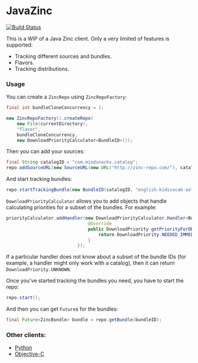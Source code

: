 JavaZinc
========

[![Build Status](https://travis-ci.org/mindsnacks/JavaZinc.png)](https://travis-ci.org/mindsnacks/JavaZinc)

This is a WIP of a Java Zinc client.
Only a very limited of features is supported:

  - Tracking different sources and bundles.
  - Flavors.
  - Tracking distributions.

### Usage
You can create a ```ZincRepo``` using ```ZincRepoFactory```:
```java
final int bundleCloneConcurrency = 2;

new ZincRepoFactory().createRepo(
    new File(currentDirectory),
    "flavor",
    bundleCloneConcurrency,
    new DownloadPriorityCalculator<BundleID>());
```

Then you can add your sources:
```java
final String catalogID = "com.mindsnacks.catalog";
repo.addSourceURL(new SourceURL(new URL("http://zinc-repo.com/"), catalogID));
```

And start tracking bundles:
```java
repo.startTrackingBundle(new BundleID(catalogID, "english-kidsvocab-astronomy"), "master");
```

```DownloadPriorityCalculator``` allows you to add objects that handle calculating priorities for a subset of the bundles.
For example:
```java
priorityCalculator.addHandler(new DownloadPriorityCalculator.Handler<BundleID>() {
                               @Override
                               public DownloadPriority getPriorityForObject(final BundleID bundleID) {
                                   return DownloadPriority.NEEDED_IMMEDIATELY;
                               }
                           });
```

If a particular handler does not know about a subset of the bundle IDs (for example, a handler might only work with a catalog), then it can return ```DownloadPriority.UNKNOWN```.

Once you've started tracking the bundles you need, you have to start the repo:
```java
repo.start();
```

And then you can get ```Future```s for the bundles:
```java
final Future<ZincBundle> bundle = repo.getBundle(bundleID);
```

### Other clients:
  - [Python](https://github.com/mindsnacks/Zinc)
  - [Objective-C](https://github.com/mindsnacks/Zinc-ObjC/)
